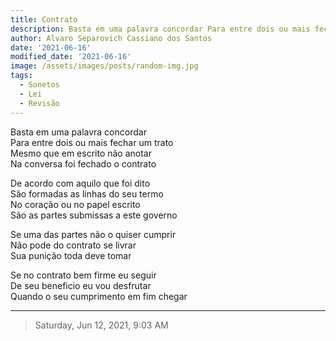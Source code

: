```yaml
---
title: Contrato
description: Basta em uma palavra concordar Para entre dois ou mais fechar um trato
author: Alvaro Separovich Cassiano dos Santos
date: '2021-06-16'
modified_date: '2021-06-16'
image: /assets/images/posts/random-img.jpg
tags:
  - Sonetos
  - Lei
  - Revisão
---    
```


Basta em uma palavra concordar   
Para entre dois ou mais fechar um trato   
Mesmo que em escrito não anotar   
Na conversa foi fechado o contrato   
   
De acordo com aquilo que foi dito   
São formadas as linhas do seu termo   
No coração ou no papel escrito   
São as partes submissas a este governo   
   
Se uma das partes não o quiser cumprir   
Não pode do contrato se livrar   
Sua punição toda deve tomar   
   
Se no contrato bem firme eu seguir   
De seu beneficio eu vou desfrutar   
Quando o seu cumprimento em fim chegar    

______

> Saturday, Jun 12, 2021, 9:03 AM    